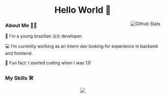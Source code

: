 
<h1 align='center'> Hello World 👋</h1>

  <img
    align="right"
    src="https://github-readme-streak-stats.herokuapp.com/?user=Espirandel&theme=dark&hide_border=false"
    alt="Github Stats"
  />

###  About Me 👩‍💻 

🦎 I'm a young brazilian 🇧🇷 developer. 

💻 I’m currently working as an intern dev looking for experience in backend and frontend. 

🚀 Fun fact: I started coding when I was 13!

<h2></h2>

### My Skills 🛠️

<p align="center">
  <a href="https://skillicons.dev">
    <img src="https://skillicons.dev/icons?i=js,ts,nodejs,html,css,react,angular,python,gamemakerstudio,discordjs,django" />
  </a>
</p>
